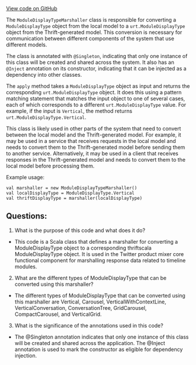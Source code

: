 [View code on GitHub](https://github.com/misbahsy/the-algorithm/product-mixer/core/src/main/scala/com/twitter/product_mixer/core/functional_component/marshaller/response/urt/timeline_module/ModuleDisplayTypeMarshaller.scala)

The `ModuleDisplayTypeMarshaller` class is responsible for converting a `ModuleDisplayType` object from the local model to a `urt.ModuleDisplayType` object from the Thrift-generated model. This conversion is necessary for communication between different components of the system that use different models.

The class is annotated with `@Singleton`, indicating that only one instance of this class will be created and shared across the system. It also has an `@Inject` annotation on its constructor, indicating that it can be injected as a dependency into other classes.

The `apply` method takes a `ModuleDisplayType` object as input and returns the corresponding `urt.ModuleDisplayType` object. It does this using a pattern matching statement that matches the input object to one of several cases, each of which corresponds to a different `urt.ModuleDisplayType` value. For example, if the input is `Vertical`, the method returns `urt.ModuleDisplayType.Vertical`.

This class is likely used in other parts of the system that need to convert between the local model and the Thrift-generated model. For example, it may be used in a service that receives requests in the local model and needs to convert them to the Thrift-generated model before sending them to another service. Alternatively, it may be used in a client that receives responses in the Thrift-generated model and needs to convert them to the local model before processing them. 

Example usage:

```
val marshaller = new ModuleDisplayTypeMarshaller()
val localDisplayType = ModuleDisplayType.Vertical
val thriftDisplayType = marshaller(localDisplayType)
```
## Questions: 
 1. What is the purpose of this code and what does it do?
- This code is a Scala class that defines a marshaller for converting a ModuleDisplayType object to a corresponding thriftscala ModuleDisplayType object. It is used in the Twitter product mixer core functional component for marshalling response data related to timeline modules.

2. What are the different types of ModuleDisplayType that can be converted using this marshaller?
- The different types of ModuleDisplayType that can be converted using this marshaller are Vertical, Carousel, VerticalWithContextLine, VerticalConversation, ConversationTree, GridCarousel, CompactCarousel, and VerticalGrid.

3. What is the significance of the annotations used in this code?
- The @Singleton annotation indicates that only one instance of this class will be created and shared across the application. The @Inject annotation is used to mark the constructor as eligible for dependency injection.